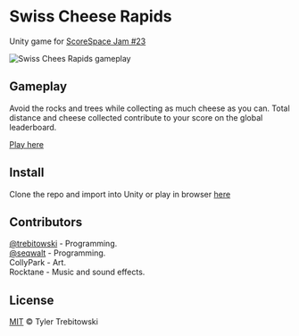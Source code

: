 # Swiss Cheese Rapids

Unity game for [ScoreSpace Jam #23](https://itch.io/jam/scorejam23)  

![Swiss Chees Rapids gameplay](https://github.com/trebitowski/swiss-cheese-rapids/assets/29380383/1d2f8b30-2e1b-4bf6-819c-12efc6dbd589)

## Gameplay

Avoid the rocks and trees while collecting as much cheese as you can. Total distance and cheese collected contribute to your score on the global leaderboard.  

[Play here](https://trebitowski.itch.io/swiss-cheese-rapids)

## Install

Clone the repo and import into Unity or play in browser [here](https://trebitowski.itch.io/swiss-cheese-rapids)

## Contributors

[@trebitowski](https://github.com/trebitowski) - Programming.  
[@seqwalt](https://github.com/seqwalt) - Programming.  
CollyPark - Art.  
Rocktane - Music and sound effects.  

## License

[MIT](LICENSE) © Tyler Trebitowski
